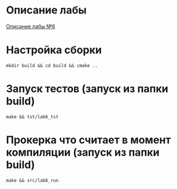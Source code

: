 # Описание лабы

[Описание лабы №6](lab6.pdf)

# Настройка сборки

`mkdir build && cd build && cmake ..` 

# Запуск тестов (запуск из папки build)

`make && tst/lab6_tst`

# Прокерка что считает в момент компиляции (запуск из папки build)

`make && src/lab6_run`

